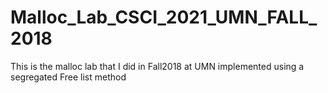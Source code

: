 # Malloc_Lab_CSCI_2021_UMN_FALL_2018

This is the malloc lab that I did in Fall2018 at UMN implemented using a segregated Free list method
